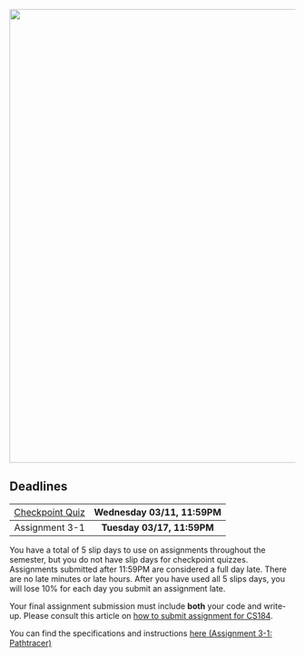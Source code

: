 <p style="text-align:center">
    <img src="https://cs184.eecs.berkeley.edu/cs184_sp17_content/article_images/12_.jpg" width="800px" />
</p>

## Deadlines

| <span style="font-weight:normal">[Checkpoint Quiz](https://www.gradescope.com/courses/83189)</span> | **Wednesday 03/11, 11:59PM** |
|:-------------------------------------------------------:|:--------------------------:|
|  <span style="font-weight:normal">Assignment 3-1</span>   | **Tuesday 03/17, 11:59PM** |

You have a total of 5 slip days to use on assignments throughout the semester, but you do not have slip days for checkpoint quizzes. Assignments submitted after 11:59PM are considered a full day late. There are no late minutes or late hours. After you have used all 5 slips days, you will lose 10% for each day you submit an assignment late.

Your final assignment submission must include **both** your code and write-up. Please consult this article on [how to submit assignment for CS184](https://cs184.eecs.berkeley.edu/sp20/article/15/submitting-cs184-assignments).

You can find the specifications and instructions [here (Assignment 3-1: Pathtracer)](https://cs184.eecs.berkeley.edu/sp20/article/20/assignment-3-1-pathtracer)
